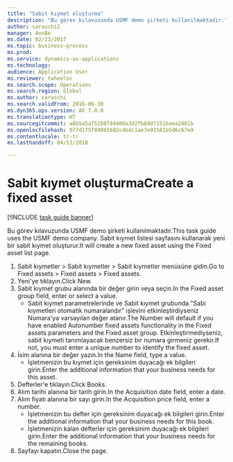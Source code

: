 ```yaml
--- 
title: "Sabit kıymet oluşturma"
description: "Bu görev kılavuzunda USMF demo şirketi kullanılmaktadır."
author: saraschi2
manager: AnnBe
ms.date: 02/23/2017
ms.topic: business-process
ms.prod: 
ms.service: dynamics-ax-applications
ms.technology: 
audience: Application User
ms.reviewer: twheeloc
ms.search.scope: Operations
ms.search.region: Global
ms.author: saraschi
ms.search.validFrom: 2016-06-30
ms.dyn365.ops.version: AX 7.0.0
ms.translationtype: HT
ms.sourcegitcommit: a8b5a5af5108744406a3d2fb84d7151baea2481b
ms.openlocfilehash: 977d175f89865682c4bdc1ae7e93581b5d6c67e9
ms.contentlocale: tr-tr
ms.lasthandoff: 04/13/2018

---
```

# <a name="create-a-fixed-asset"></a><span data-ttu-id="d8113-103">Sabit kıymet oluşturma</span><span class="sxs-lookup"><span data-stu-id="d8113-103">Create a fixed asset</span></span>

[!INCLUDE [task guide banner](../../includes/task-guide-banner.md)]

<span data-ttu-id="d8113-104">Bu görev kılavuzunda USMF demo şirketi kullanılmaktadır.</span><span class="sxs-lookup"><span data-stu-id="d8113-104">This task guide uses the USMF demo company.</span></span>  <span data-ttu-id="d8113-105">Sabit kıymet listesi sayfasını kullanarak yeni bir sabit kıymet oluşturur.</span><span class="sxs-lookup"><span data-stu-id="d8113-105">It will create a new fixed asset using the Fixed asset list page.</span></span>

1. <span data-ttu-id="d8113-106">Sabit kıymetler > Sabit kıymetler > Sabit kıymetler menüsüne gidin.</span><span class="sxs-lookup"><span data-stu-id="d8113-106">Go to Fixed assets > Fixed assets > Fixed assets.</span></span>
2. <span data-ttu-id="d8113-107">Yeni'ye tıklayın.</span><span class="sxs-lookup"><span data-stu-id="d8113-107">Click New.</span></span>
3. <span data-ttu-id="d8113-108">Sabit kıymet grubu alanında bir değer girin veya seçin.</span><span class="sxs-lookup"><span data-stu-id="d8113-108">In the Fixed asset group field, enter or select a value.</span></span>
    * <span data-ttu-id="d8113-109">Sabit kıymet parametrelerinde ve Sabit kıymet grubunda "Sabi kıymetleri otomatik numaralandır" işlevini etkinleştirdiyseniz Numara'ya varsayılan değer atanır.</span><span class="sxs-lookup"><span data-stu-id="d8113-109">The Number will default if you have enabled Autonumber fixed assets functionality in the Fixed assets parameters and the Fixed asset group.</span></span>  <span data-ttu-id="d8113-110">Etkinleştirmediyseniz, sabit kıymeti tanımlayacak benzersiz bir numara girmeniz gerekir.</span><span class="sxs-lookup"><span data-stu-id="d8113-110">If not, you must enter a unique number to identify the fixed asset.</span></span>  
4. <span data-ttu-id="d8113-111">İsim alanına bir değer yazın.</span><span class="sxs-lookup"><span data-stu-id="d8113-111">In the Name field, type a value.</span></span>
    * <span data-ttu-id="d8113-112">İşletmenizin bu kıymet için gereksinim duyacağı ek bilgileri girin.</span><span class="sxs-lookup"><span data-stu-id="d8113-112">Enter the additional information that your business needs for this asset.</span></span>  
5. <span data-ttu-id="d8113-113">Defterler'e tıklayın.</span><span class="sxs-lookup"><span data-stu-id="d8113-113">Click Books.</span></span>
6. <span data-ttu-id="d8113-114">Alım tarihi alanına bir tarih girin.</span><span class="sxs-lookup"><span data-stu-id="d8113-114">In the Acquisition date field, enter a date.</span></span>
7. <span data-ttu-id="d8113-115">Alım fiyatı alanına bir sayı girin.</span><span class="sxs-lookup"><span data-stu-id="d8113-115">In the Acquisition price field, enter a number.</span></span>
    * <span data-ttu-id="d8113-116">İşletmenizin bu defter için gereksinim duyacağı ek bilgileri girin.</span><span class="sxs-lookup"><span data-stu-id="d8113-116">Enter the additional information that your business needs for this book.</span></span>  
    * <span data-ttu-id="d8113-117">İşletmenizin kalan defterler için gereksinim duyacağı ek bilgileri girin.</span><span class="sxs-lookup"><span data-stu-id="d8113-117">Enter the additional information that your business needs for the remaining books.</span></span>  
8. <span data-ttu-id="d8113-118">Sayfayı kapatın.</span><span class="sxs-lookup"><span data-stu-id="d8113-118">Close the page.</span></span>


